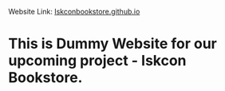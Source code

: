  Website Link: [Iskconbookstore.github.io](Iskconbookstore.github.io)
# This is Dummy Website for our upcoming project - Iskcon Bookstore.
